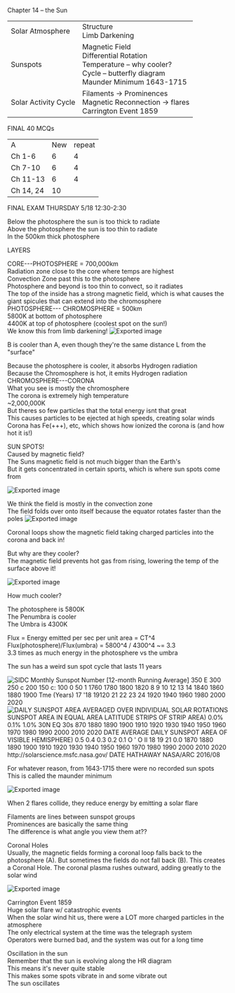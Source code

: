 Chapter 14 – the Sun
 
|   |   |
|---|---|
|Solar Atmosphere|Structure  <br>Limb Darkening|
|Sunspots|Magnetic Field  <br>Differential Rotation  <br>Temperature – why cooler?  <br>Cycle – butterfly diagram  <br>Maunder Minimum 1643-1715|
|Solar Activity Cycle|Filaments -> Prominences  <br>Magnetic Reconnection -> flares  <br>Carrington Event 1859|
 
FINAL 40 MCQs
 
|   |   |   |
|---|---|---|
|A|New|repeat|
|Ch 1-6|6|4|
|Ch 7-10|6|4|
|Ch 11-13|6|4|
|Ch 14, 24|10||
 FINAL EXAM THURSDAY 5/18 12:30-2:30
   

Below the photosphere the sun is too thick to radiate  
Above the photosphere the sun is too thin to radiate  
In the 500km thick photosphere
 
LAYERS
 
CORE---PHOTOSPHERE = 700,000km  
Radiation zone close to the core where temps are highest  
Convection Zone past this to the photosphere  
Photosphere and beyond is too thin to convect, so it radiates  
The top of the inside has a strong magnetic field, which is what causes the giant spicules that can extend into the chromosphere  
PHOTOSPHERE--- CHROMOSPHERE = 500km  
5800K at bottom of photosphere  
4400K at top of photosphere (coolest spot on the sun!)  
We know this from limb darkening!
 ![Exported image](Exported%20image%2020240525203943-0.png)

B is cooler than A, even though they're the same distance L from the "surface"
 
Because the photosphere is cooler, it absorbs Hydrogen radiation  
Because the Chromosphere is hot, it emits Hydrogen radiation  
CHROMOSPHERE---CORONA  
What you see is mostly the chromosphere  
The corona is extremely high temperature  
~2,000,000K  
But theres so few particles that the total energy isnt that great  
This causes particles to be ejected at high speeds, creating solar winds  
Corona has Fe(+++), etc, which shows how ionized the corona is (and how hot it is!)
   

SUN SPOTS!  
Caused by magnetic field?  
The Suns magnetic field is not much bigger than the Earth's  
But it gets concentrated in certain sports, which is where sun spots come from

![Exported image](Exported%20image%2020240525203943-1.png)

We think the field is mostly in the convection zone  
The field folds over onto itself because the equator rotates faster than the poles
 ![Exported image](Exported%20image%2020240525203943-2.png)  

Coronal loops show the magnetic field taking charged particles into the corona and back in!
 
But why are they cooler?  
The magnetic field prevents hot gas from rising, lowering the temp of the surface above it!

![Exported image](Exported%20image%2020240525203943-3.png)  

How much cooler?
 
The photosphere is 5800K  
The Penumbra is cooler  
The Umbra is 4300K
 
Flux = Energy emitted per sec per unit area = CT^4  
Flux(photosphere)/Flux(umbra) = 5800^4 / 4300^4 ~= 3.3  
3.3 times as much energy in the photosphere vs the umbra
 
The sun has a weird sun spot cycle that lasts 11 years

![SIDC Monthly Sunspot Number [12-month Running Average] 350 E 300 250 c 200 150 c: 100 0 50 1 1760 1780 1800 1820 8 9 10 12 13 14 1840 1860 1880 1900 Tme (Years) 17 '18 19120 21 22 23 24 1920 1940 1960 1980 2000 2020 ](Exported%20image%2020240525203943-4.png) ![DAILY SUNSPOT AREA AVERAGED OVER INDIVIDUAL SOLAR ROTATIONS SUNSPOT AREA IN EQUAL AREA LATITUDE STRIPS OF STRIP AREA) 0.0% 0.1% 1.0% 30N EQ 30s 870 1880 1890 1900 1910 1920 1930 1940 1950 1960 1970 1980 1990 2000 2010 2020 DATE AVERAGE DAILY SUNSPOT AREA OF VISIBLE HEMISPHERE) 0.5 0.4 0.3 0.2 0.1 O ' O Il 18 19 21 0.0 1870 1880 1890 1900 1910 1920 1930 1940 1950 1960 1970 1980 1990 2000 2010 2020 http://solarscience.msfc.nasa.gov/ DATE HATHAWAY NASA/ARC 2016/08 ](Exported%20image%2020240525203943-5.png)  

For whatever reason, from 1643-1715 there were no recorded sun spots  
This is called the maunder minimum
   
![Exported image](Exported%20image%2020240525203943-6.png)  

When 2 flares collide, they reduce energy by emitting a solar flare
 
Filaments are lines between sunspot groups  
Prominences are basically the same thing  
The difference is what angle you view them at??
 
Coronal Holes  
Usually, the magnetic fields forming a coronal loop falls back to the photosphere (A). But sometimes the fields do not fall back (B). This creates a Coronal Hole. The coronal plasma rushes outward, adding greatly to the solar wind

![Exported image](Exported%20image%2020240525203943-7.png)

Carrington Event 1859  
Huge solar flare w/ catastrophic events  
When the solar wind hit us, there were a LOT more charged particles in the atmosphere  
The only electrical system at the time was the telegraph system  
Operators were burned bad, and the system was out for a long time
 
Oscillation in the sun  
Remember that the sun is evolving along the HR diagram  
This means it's never quite stable  
This makes some spots vibrate in and some vibrate out  
The sun oscillates